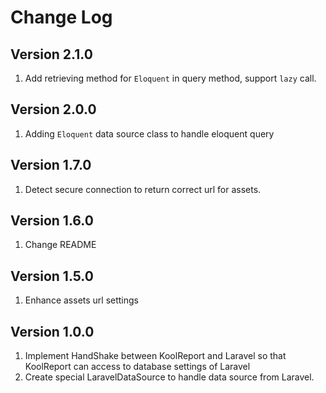 # Change Log

## Version 2.1.0

1. Add retrieving method for `Eloquent` in query method, support `lazy` call.

## Version 2.0.0

1. Adding `Eloquent` data source class to handle eloquent query


## Version 1.7.0

1. Detect secure connection to return correct url for assets.

## Version 1.6.0

1. Change README

## Version 1.5.0

1. Enhance assets url settings

## Version 1.0.0

1. Implement HandShake between KoolReport and Laravel so that KoolReport can access to database settings of Laravel
2. Create special LaravelDataSource to handle data source from Laravel.